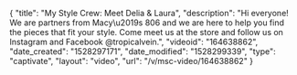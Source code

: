 {
    "title": "My Style Crew: Meet Delia & Laura",
    "description": "Hi everyone! We are partners from Macy\u2019s 806 and we are here to help you find the pieces that fit your style. Come meet us at the store and follow us on Instagram and Facebook @tropicalvein.",
    "videoid": "164638862",
    "date_created": "1528297171",
    "date_modified": "1528299339",
    "type": "captivate",
    "layout": "video",
    "url": "\/v\/msc-video\/164638862"
}